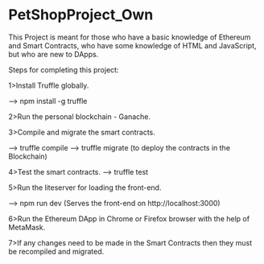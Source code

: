 # PetShopProject_Own
This Project is meant for those who have a basic knowledge of Ethereum and Smart Contracts,
who have some knowledge of HTML and JavaScript, but who are new to DApps.

Steps for completing this project:

1>Install Truffle globally.

--> npm install -g truffle

2>Run the personal blockchain - Ganache.

3>Compile and migrate the smart contracts. 

--> truffle compile
--> truffle migrate (to deploy the contracts in the Blockchain)

4>Test the smart contracts.
--> truffle test

5>Run the liteserver for loading the front-end. 

--> npm run dev (Serves the front-end on http://localhost:3000)

6>Run the Ethereum DApp in Chrome or Firefox browser with the help of MetaMask.

7>If any changes need to be made in the Smart Contracts then they must be recompiled and migrated.
